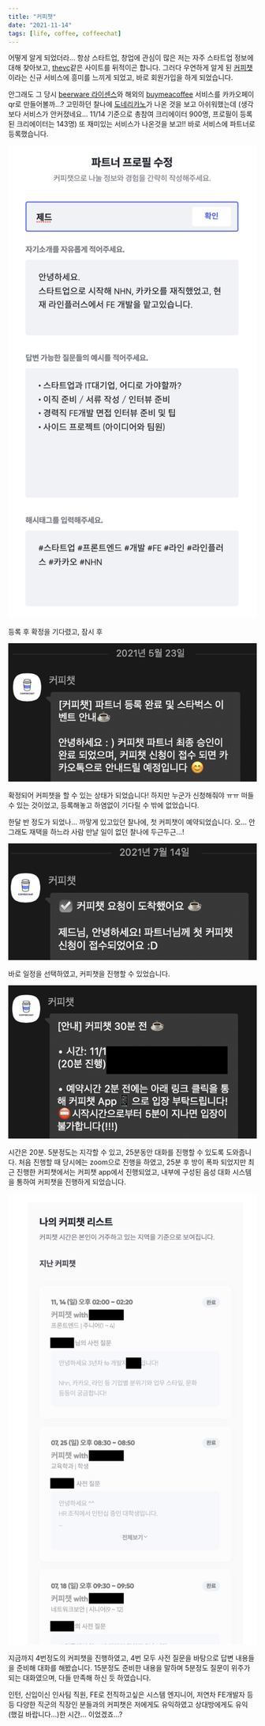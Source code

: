 ```yaml
---
title: "커피챗"
date: "2021-11-14"
tags: [life, coffee, coffeechat]
---
```


어떻게 알게 되었더라... 항상 스타트업, 창업에 관심이 많은 저는 자주 스타트업 정보에 대해 찾아보고, [thevc](https://thevc.kr/)같은 사이트를 뒤적이곤 합니다.
그러다 우연하게 알게 된 [커피챗](https://coffeechat.kr/)이라는 신규 서비스에 흥미를 느끼게 되었고, 바로 회원가입을 하게 되었습니다.

안그래도 그 당시 [beerware 라이센스](https://ko.wikipedia.org/wiki/%EB%B9%84%EC%96%B4%EC%9B%A8%EC%96%B4)와 해외의 [buymeacoffee](https://www.buymeacoffee.com/)
서비스를 카카오페이 qr로 만들어볼까...? 고민하던 찰나에 [도네리카노](https://donaricano.com/)가 나온 것을 보고 아쉬워했는데
(생각보다 서비스가 안커졌네요... 11/14 기준으로 총참여 크리에이터 900명, 프로필이 등록된 크리에이터는 143명)
또 재미있는 서비스가 나온것을 보고!! 바로 서비스에 파트너로 등록했습니다.

![profile](profile.png)

등록 후 확정을 기다렸고, 잠시 후

![kakaotalk1](kakaotalk1.png)

확정되어 커피챗을 할 수 있는 상태가 되었습니다! 하지만 누군가 신청해줘야 ㅠㅠ 떠들 수 있는 것이었고, 등록해놓고 하염없이 기다릴 수 밖에 없었습니다.

한달 반 정도가 되었나... 까맣게 있고있던 찰나에, 첫 커피챗이 예약되었습니다. 오... 안그래도 재택을 하느라 사람 만날 일이 없던 찰나에 두근두근...!

![kakaotalk2](kakaotalk2.png)

바로 일정을 선택하였고, 커피챗을 진행할 수 있었습니다.

![kakaotalk3](kakaotalk3.png)

시간은 20분. 5분정도는 지각할 수 있고, 25분동안 대화를 진행할 수 있도록 도와줍니다.
처음 진행할 때 당시에는 zoom으로 진행을 하였고, 25분 후 방이 폭파 되었지만 최근 진행한 커피챗에서는 커피챗 app에서 진행되었고,
내부에 구성된 음성 대화 시스템을 통하여 커피챗을 진행하게 되었습니다.

![list](list.png)

지금까지 4번정도의 커피챗을 진행하였고, 4번 모두 사전 질문을 바탕으로 답변 내용들을 준비해 대화를 해봤습니다.
15분정도 준비한 내용을 말하며 5분정도 질문이 위주가 되는 대화였으며, 다들 만족해 하신 듯 하였습니다.

인턴, 신입이신 인사팀 직원, FE로 전직하고싶은 시스템 엔지니어, 저연차 FE개발자 등등 다양한 직군의 직장인 분들과의 커피챗은 저에게도 유익하였고
상대방에게도 유익(했길 바랍니다...)한 시간... 이었겠죠...?
